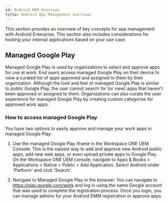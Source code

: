 ```yaml
---
id: Android_MAM_Overview
title: Android App Management Overview
---
```


This section provides an overview of key concepts for app management with Android Enterprise. This section also includes considerations for hosting your internal applications based on your use case.

## Managed Google Play
Managed Google Play is used by organizations to select and approve apps for use at work. End users access managed Google Play on their device to view a curated list of apps approved and assigned to them by their organization. Although the look and feel of managed Google Play is similar to public Google Play, the user cannot search for (or view) apps that haven't been approved or assigned to them. Organizations can also curate the user experience for managed Google Play by creating custom categories for approved work apps.

### How to access managed Google Play
You have two options to easily approve and manage your work apps in managed Google Play:

1) Use the managed Google Play iframe in the Workspace ONE UEM Console: This is the easiest way to add and approve new Android public apps, add new web apps, or even upload private apps to Google Play. On the Workspace ONE UEM console, navigate to Apps & Books > Applications > Native > Public > Add Application. Select Android under 'Platform' and click 'Search'.

2) Navigate to Managed Google Play in the browser: You can navigate to https://play.google.com/work and log in using the same Google account that was used to complete the registration process. Once you login, you can manage admins for your Android EMM registration or approve apps.
